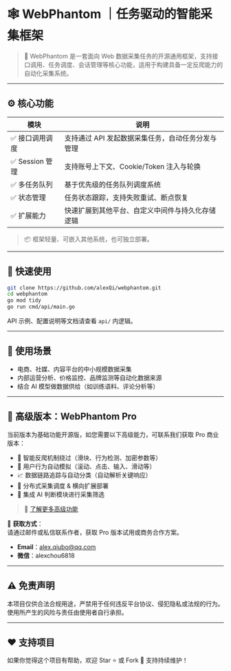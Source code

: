 # 🕸️ WebPhantom ｜任务驱动的智能采集框架

> 🎯 WebPhantom 是一套面向 Web 数据采集任务的开源通用框架，支持接口调用、任务调度、会话管理等核心功能，适用于构建具备一定反爬能力的自动化采集系统。

---

## ⚙️ 核心功能

| 模块               | 说明                                                                 |
|--------------------|----------------------------------------------------------------------|
| ✅ 接口调用调度     | 支持通过 API 发起数据采集任务，自动任务分发与管理                     |
| ✅ Session 管理     | 支持账号上下文、Cookie/Token 注入与轮换                              |
| ✅ 多任务队列       | 基于优先级的任务队列调度系统                                         |
| ✅ 状态管理         | 任务状态跟踪，支持失败重试、断点恢复                                 |
| ✅ 扩展能力         | 快速扩展到其他平台、自定义中间件与持久化存储逻辑                     |

> 📦 框架轻量、可嵌入其他系统，也可独立部署。

---

## 🚀 快速使用

```bash
git clone https://github.com/alexQi/webphantom.git
cd webphantom
go mod tidy
go run cmd/api/main.go
```

API 示例、配置说明等文档请查看 `api/` 内逻辑。

---

## 🧠 使用场景

- 电商、社媒、内容平台的中小规模数据采集  
- 内部运营分析、价格监控、品牌监测等自动化数据来源  
- 结合 AI 模型做数据供给（如训练语料、评论分析等）  

---

## 🌟 高级版本：WebPhantom Pro 

当前版本为基础功能开源版，如您需要以下高级能力，可联系我们获取 Pro 商业版本：

- 🔐 智能反爬机制绕过（滑块、行为检测、加密参数等）  
- 🧭 用户行为自动模拟（滚动、点击、输入、滑动等）  
- 📈 数据链路追踪与自动分类（自动解析关键响应）  
- 🧱 分布式采集调度 & 横向扩展部署  
- 🤖 集成 AI 判断模块进行采集筛选  

> 📄 [了解更多高级功能](pro.md)

📩 **获取方式**：  
请通过邮件或私信联系作者，获取 Pro 版本试用或商务合作方案。

- **Email**：alex.qiubo@qq.com  
- **微信**：alexchou6818

---

## ⚠️ 免责声明

本项目仅供合法合规用途，严禁用于任何违反平台协议、侵犯隐私或法规的行为。使用所产生的风险与责任由使用者自行承担。

---

## ❤️ 支持项目

如果你觉得这个项目有帮助，欢迎 Star ⭐ 或 Fork 🔁 支持持续维护！
